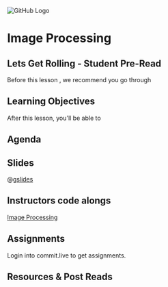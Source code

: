 ![GitHub Logo](https://s3.ap-south-1.amazonaws.com/greyatom-social/GreyAtom-logo.png)

# Image Processing

## Lets Get Rolling - Student Pre-Read
Before this lesson , we recommend you go through

## Learning Objectives 

After this lesson, you'll be able to 

## Agenda


## Slides

@[gslides](12MfGuRbSPV-Hgtpn1Xmd8GGvwgwbwVSp8Gx1NVKH1Mk)

## Instructors code alongs

[Image Processing](https://github.com/commit-live-students/image_processing/blob/master/notebooks/image_processing_lecture.ipynb)

## Assignments 

Login into commit.live to get assignments.

## Resources & Post Reads
